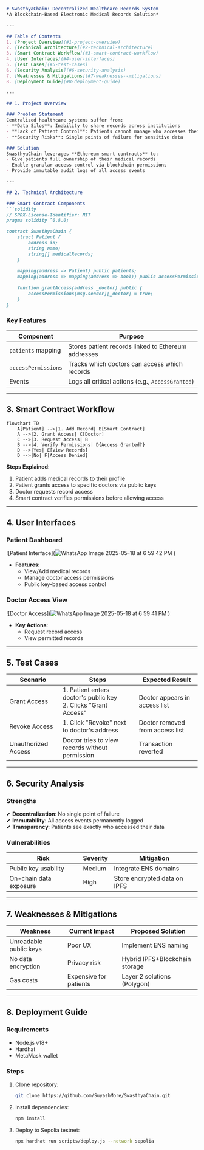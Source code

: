 
```markdown
# SwasthyaChain: Decentralized Healthcare Records System  
*A Blockchain-Based Electronic Medical Records Solution*  

---

## Table of Contents  
1. [Project Overview](#1-project-overview)  
2. [Technical Architecture](#2-technical-architecture)  
3. [Smart Contract Workflow](#3-smart-contract-workflow)  
4. [User Interfaces](#4-user-interfaces)  
5. [Test Cases](#5-test-cases)  
6. [Security Analysis](#6-security-analysis)  
7. [Weaknesses & Mitigations](#7-weaknesses--mitigations)  
8. [Deployment Guide](#8-deployment-guide)  

---

## 1. Project Overview  

### Problem Statement  
Centralized healthcare systems suffer from:  
- **Data Silos**: Inability to share records across institutions  
- **Lack of Patient Control**: Patients cannot manage who accesses their data  
- **Security Risks**: Single points of failure for sensitive data  

### Solution  
SwasthyaChain leverages **Ethereum smart contracts** to:  
- Give patients full ownership of their medical records  
- Enable granular access control via blockchain permissions  
- Provide immutable audit logs of all access events  

---

## 2. Technical Architecture  

### Smart Contract Components  
```solidity
// SPDX-License-Identifier: MIT
pragma solidity ^0.8.0;

contract SwasthyaChain {
    struct Patient {
        address id;
        string name;
        string[] medicalRecords;
    }
    
    mapping(address => Patient) public patients;
    mapping(address => mapping(address => bool)) public accessPermissions;
    
    function grantAccess(address _doctor) public {
        accessPermissions[msg.sender][_doctor] = true;
    }
}
```

### Key Features  
| Component | Purpose |  
|-----------|---------|  
| `patients` mapping | Stores patient records linked to Ethereum addresses |  
| `accessPermissions` | Tracks which doctors can access which records |  
| Events | Logs all critical actions (e.g., `AccessGranted`) |  

---

## 3. Smart Contract Workflow  

```mermaid
flowchart TD
    A[Patient] -->|1. Add Record| B[Smart Contract]
    A -->|2. Grant Access| C[Doctor]
    C -->|3. Request Access| B
    B -->|4. Verify Permissions| D{Access Granted?}
    D -->|Yes| E[View Records]
    D -->|No| F[Access Denied]
```

**Steps Explained**:  
1. Patient adds medical records to their profile  
2. Patient grants access to specific doctors via public keys  
3. Doctor requests record access  
4. Smart contract verifies permissions before allowing access  

---

## 4. User Interfaces  

### Patient Dashboard  
![Patient Interface](![WhatsApp Image 2025-05-18 at 6 59 42 PM](https://github.com/user-attachments/assets/ff26a87f-8fe4-41ae-af93-545a6e6c77e5)
)  
- **Features**:  
  - View/Add medical records  
  - Manage doctor access permissions  
  - Public key-based access control  

### Doctor Access View  
![Doctor Access](![WhatsApp Image 2025-05-18 at 6 59 41 PM](https://github.com/user-attachments/assets/9d901a77-c72f-4efa-a417-bd7bcd477431)
)  
- **Key Actions**:  
  - Request record access  
  - View permitted records  

---

## 5. Test Cases  

| Scenario | Steps | Expected Result |  
|----------|-------|----------------|  
| Grant Access | 1. Patient enters doctor's public key<br>2. Clicks "Grant Access" | Doctor appears in access list |  
| Revoke Access | 1. Click "Revoke" next to doctor's address | Doctor removed from access list |  
| Unauthorized Access | Doctor tries to view records without permission | Transaction reverted |  

---

## 6. Security Analysis  

### Strengths  
✔ **Decentralization**: No single point of failure  
✔ **Immutability**: All access events permanently logged  
✔ **Transparency**: Patients see exactly who accessed their data  

### Vulnerabilities  
| Risk | Severity | Mitigation |  
|------|----------|------------|  
| Public key usability | Medium | Integrate ENS domains |  
| On-chain data exposure | High | Store encrypted data on IPFS |  

---

## 7. Weaknesses & Mitigations  

| Weakness | Current Impact | Proposed Solution |  
|----------|---------------|-------------------|  
| Unreadable public keys | Poor UX | Implement ENS naming |  
| No data encryption | Privacy risk | Hybrid IPFS+Blockchain storage |  
| Gas costs | Expensive for patients | Layer 2 solutions (Polygon) |  

---

## 8. Deployment Guide  

### Requirements  
- Node.js v18+  
- Hardhat  
- MetaMask wallet  

### Steps  
1. Clone repository:  
   ```bash
   git clone https://github.com/SuyashMore/SwasthyaChain.git
   ```
2. Install dependencies:  
   ```bash
   npm install
   ```
3. Deploy to Sepolia testnet:  
   ```bash
   npx hardhat run scripts/deploy.js --network sepolia
   ```

